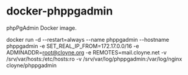 # docker-phppgadmin
phpPgAdmin Docker image.


docker run -d --restart=always --name phppgadmin --hostname phppgadmin -e SET_REAL_IP_FROM=172.17.0.0/16 -e ADMINADDR=root@cloyne.org -e REMOTES=mail.cloyne.net -v /srv/var/hosts:/etc/hosts:ro -v /srv/var/log/phppgadmin:/var/log/nginx cloyne/phppgadmin
